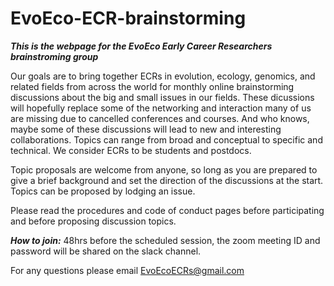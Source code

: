 # EvoEco-ECR-brainstorming

***This is the webpage for the EvoEco Early Career Researchers brainstroming group***

Our goals are to bring together ECRs in evolution, ecology, genomics, and related fields from across the world for monthly online brainstorming discussions about the big and small issues in our fields. These dicussions will hopefully replace some of the networking and interaction many of us are missing due to cancelled conferences and courses. And who knows, maybe some of these discussions will lead to new and interesting collaborations. Topics can range from broad and conceptual to specific and technical. We consider ECRs to be students and postdocs.

Topic proposals are welcome from anyone, so long as you are prepared to give a brief background and set the direction of the discussions at the start. Topics can be proposed by lodging an issue.

Please read the procedures and code of conduct pages before participating and before proposing discussion topics.


***How to join:***
48hrs before the scheduled session, the zoom meeting ID and password will be shared on the slack channel.

For any questions please email EvoEcoECRs@gmail.com
